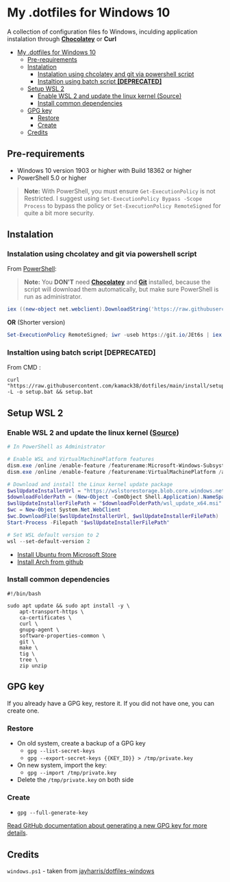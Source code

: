 # My .dotfiles for Windows 10

A collection of configuration files fo Windows, inculding application instalation through [**Chocolatey**](https://chocolatey.org/) or **Curl**

<!-- TOC -->

- [My .dotfiles for Windows 10](#my-dotfiles-for-windows-10)
  - [Pre-requirements](#pre-requirements)
  - [Instalation](#instalation)
    - [Instalation using chcolatey and git via powershell script](#instalation-using-chcolatey-and-git-via-powershell-script)
    - [Instaltion using batch script **[DEPRECATED]**](#instaltion-using-batch-script-deprecated)
  - [Setup WSL 2](#setup-wsl-2)
    - [Enable WSL 2 and update the linux kernel (Source)](#enable-wsl-2-and-update-the-linux-kernel-source)
    - [Install common dependencies](#install-common-dependencies)
  - [GPG key](#gpg-key)
    - [Restore](#restore)
    - [Create](#create)
  - [Credits](#credits)

<!-- /TOC -->

## Pre-requirements

- Windows 10 version 1903 or higher with Build 18362 or higher
- PowerShell 5.0 or higher

> **Note:** With PowerShell, you must ensure `Get-ExecutionPolicy` is not Restricted. I suggest using `Set-ExecutionPolicy Bypass -Scope Process` to bypass the policy or `Set-ExecutionPolicy RemoteSigned` for quite a bit more security.

## Instalation

### Instalation using chcolatey and git via powershell script

From [PowerShell](https://docs.microsoft.com/en-us/powershell/):
> **Note:** You **DON'T** need [**Chocolatey**](https://chocolatey.org/) and [**Git**](https://git-scm.com/) installed, because the script will download them automatically, but make sure PowerShell is run as administrator.

```powershell
iex ((new-object net.webclient).DownloadString('https://raw.githubusercontent.com/kamack38/dotfiles/main/install/chocolatey.ps1'))
```

**OR** (Shorter version)

```powershell
Set-ExecutionPolicy RemoteSigned; iwr -useb https://git.io/JEt6s | iex
```

### Instaltion using batch script **[DEPRECATED]**

From CMD :

```batch
curl "https://raw.githubusercontent.com/kamack38/dotfiles/main/install/setup.bat" -L -o setup.bat && setup.bat
```

## Setup WSL 2

### Enable WSL 2 and update the linux kernel ([Source](https://docs.microsoft.com/en-us/windows/wsl/install-win10))

```powershell
# In PowerShell as Administrator

# Enable WSL and VirtualMachinePlatform features
dism.exe /online /enable-feature /featurename:Microsoft-Windows-Subsystem-Linux /all /norestart
dism.exe /online /enable-feature /featurename:VirtualMachinePlatform /all /norestart

# Download and install the Linux kernel update package
$wslUpdateInstallerUrl = "https://wslstorestorage.blob.core.windows.net/wslblob/wsl_update_x64.msi"
$downloadFolderPath = (New-Object -ComObject Shell.Application).NameSpace('shell:Downloads').Self.Path
$wslUpdateInstallerFilePath = "$downloadFolderPath/wsl_update_x64.msi"
$wc = New-Object System.Net.WebClient
$wc.DownloadFile($wslUpdateInstallerUrl, $wslUpdateInstallerFilePath)
Start-Process -Filepath "$wslUpdateInstallerFilePath"

# Set WSL default version to 2
wsl --set-default-version 2
```

- [Install Ubuntu from Microsoft Store](https://www.microsoft.com/pl-pl/p/ubuntu/9nblggh4msv6)
- [Install Arch from github](https://github.com/yuk7/ArchWSL)

### Install common dependencies

```shell script
#!/bin/bash

sudo apt update && sudo apt install -y \
    apt-transport-https \
    ca-certificates \
    curl \
    gnupg-agent \
    software-properties-common \
    git \
    make \
    tig \
    tree \
    zip unzip
```

## GPG key

If you already have a GPG key, restore it. If you did not have one, you can create one.

### Restore

- On old system, create a backup of a GPG key
  - `gpg --list-secret-keys`
  - `gpg --export-secret-keys {{KEY_ID}} > /tmp/private.key`
- On new system, import the key:
  - `gpg --import /tmp/private.key`
- Delete the `/tmp/private.key` on both side

### Create

- `gpg --full-generate-key`

[Read GitHub documentation about generating a new GPG key for more details](https://docs.github.com/en/github/authenticating-to-github/generating-a-new-gpg-key).

## Credits

`windows.ps1` - taken from [jayharris/dotfiles-windows](https://github.com/jayharris/dotfiles-windows/blob/master/windows.ps1)
